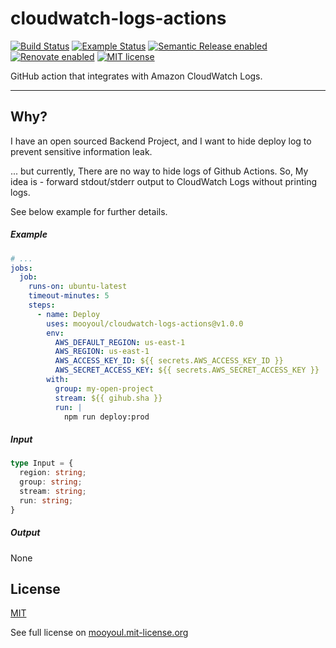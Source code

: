 # cloudwatch-logs-actions

[![Build Status](https://github.com/mooyoul/cloudwatch-logs-actions/workflows/workflow/badge.svg)](https://github.com/mooyoul/cloudwatch-logs-actions/actions)
[![Example Status](https://github.com/mooyoul/cloudwatch-logs-actions/workflows/example/badge.svg)](https://github.com/mooyoul/cloudwatch-logs-actions/actions)
[![Semantic Release enabled](https://img.shields.io/badge/%20%20%F0%9F%93%A6%F0%9F%9A%80-semantic--release-e10079.svg)](https://github.com/semantic-release/semantic-release)
[![Renovate enabled](https://img.shields.io/badge/renovate-enabled-brightgreen.svg)](https://renovatebot.com/)
[![MIT license](http://img.shields.io/badge/license-MIT-blue.svg)](http://mooyoul.mit-license.org/)

GitHub action that integrates with Amazon CloudWatch Logs.


-----

## Why?

I have an open sourced Backend Project, and I want to hide
deploy log to prevent sensitive information leak.

... but currently, There are no way to hide logs of Github Actions.
So, My idea is - forward stdout/stderr output to CloudWatch Logs without printing logs.

See below example for further details.


##### Example

```yaml
# ...
jobs:
  job:
    runs-on: ubuntu-latest
    timeout-minutes: 5
    steps:
      - name: Deploy
        uses: mooyoul/cloudwatch-logs-actions@v1.0.0
        env:
          AWS_DEFAULT_REGION: us-east-1
          AWS_REGION: us-east-1
          AWS_ACCESS_KEY_ID: ${{ secrets.AWS_ACCESS_KEY_ID }}
          AWS_SECRET_ACCESS_KEY: ${{ secrets.AWS_SECRET_ACCESS_KEY }}
        with:
          group: my-open-project
          stream: ${{ gihub.sha }}
          run: |
            npm run deploy:prod
```

##### Input

```typescript
type Input = {
  region: string;
  group: string;
  stream: string;
  run: string;
}
```

##### Output

None

## License

[MIT](LICENSE)

See full license on [mooyoul.mit-license.org](http://mooyoul.mit-license.org/)
